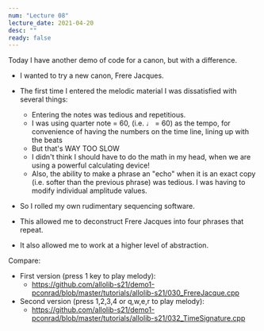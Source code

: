 ```yaml
---
num: "Lecture 08"
lecture_date: 2021-04-20
desc: ""
ready: false
---
```



Today I have another demo of code for a canon, but with a difference.

* I wanted to try a new canon, Frere Jacques.
* The first time I entered the melodic material I was dissatisfied with several things:
  - Entering the notes was tedious and repetitious.
  - I was using quarter note = 60, (i.e. ♩ = 60) as the tempo, for convenience of having the numbers on the time line, lining up with the beats
  - But that's WAY TOO SLOW
  - I didn't think I should have to do the math in my head, when we are using a powerful calculating device!
  - Also, the ability to make a phrase an "echo" when it is an exact copy (i.e. softer than the previous phrase) was tedious.  I was having to
    modify individual amplitude values.
  
* So I rolled my own rudimentary sequencing software.
* This allowed me to deconstruct Frere Jacques into four phrases that repeat.
* It also allowed me to work at a higher level of abstraction.

Compare:
* First version (press 1 key to play melody): 
  - <https://github.com/allolib-s21/demo1-pconrad/blob/master/tutorials/allolib-s21/030_FrereJacque.cpp>
* Second version (press 1,2,3,4 or q,w,e,r to play melody):
  - <https://github.com/allolib-s21/demo1-pconrad/blob/master/tutorials/allolib-s21/032_TimeSignature.cpp>
